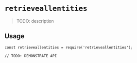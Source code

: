 # `retrieveallentities`

> TODO: description

## Usage

```
const retrieveallentities = require('retrieveallentities');

// TODO: DEMONSTRATE API
```
